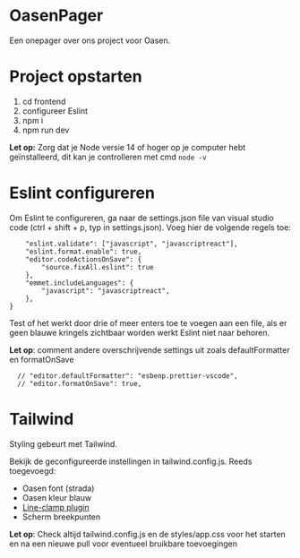 # OasenPager
Een onepager over ons project voor Oasen.

# Project opstarten
1. cd frontend
2. configureer Eslint
3. npm i
4. npm run dev

**Let op:** Zorg dat je Node versie 14 of hoger op je computer hebt geïnstalleerd, dit kan je controlleren met cmd ```node -v``` 

# Eslint configureren
Om Eslint te configureren, ga naar de settings.json file van visual studio code (ctrl + shift + p, typ in settings.json).
Voeg hier de volgende regels toe:
```{
    "eslint.validate": ["javascript", "javascriptreact"],
    "eslint.format.enable": true,
    "editor.codeActionsOnSave": {
        "source.fixAll.eslint": true
    },
    "emmet.includeLanguages": {
        "javascript": "javascriptreact",
    },
}
```
Test of het werkt door drie of meer enters toe te voegen aan een file, als er geen blauwe kringels zichtbaar worden werkt Eslint niet naar behoren.

**Let op**: comment andere overschrijvende settings uit zoals defaultFormatter en formatOnSave
```
  // "editor.defaultFormatter": "esbenp.prettier-vscode",
  // "editor.formatOnSave": true,
```
# Tailwind
Styling gebeurt met Tailwind.

Bekijk de geconfigureerde instellingen in tailwind.config.js. Reeds toegevoegd:
- Oasen font (strada)
- Oasen kleur blauw
- [Line-clamp plugin](https://github.com/tailwindlabs/tailwindcss-line-clamp)
- Scherm breekpunten

**Let op**: Check altijd tailwind.config.js en de styles/app.css voor het starten en na een nieuwe pull voor eventueel bruikbare toevoegingen

